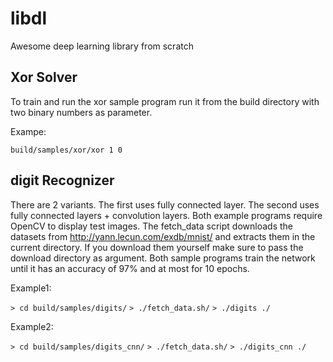 libdl
===

Awesome deep learning library from scratch

## Xor Solver

To train and run the xor sample program run it from the build directory with two binary numbers as parameter.

Exampe:

`build/samples/xor/xor 1 0`

## digit Recognizer

There are 2 variants. The first uses fully connected layer. 
The second uses fully connected layers + convolution layers.
Both example programs require OpenCV to display test images.
The fetch_data script downloads the datasets from http://yann.lecun.com/exdb/mnist/
and extracts them in the current directory. If you download them yourself make sure to
pass the download directory as argument.
Both sample programs train the network until it has an accuracy of 97% and at most for 10 epochs.

Example1:

`> cd build/samples/digits/`
`> ./fetch_data.sh/`
`> ./digits ./`

Example2:

`> cd build/samples/digits_cnn/`
`> ./fetch_data.sh/`
`> ./digits_cnn ./`

